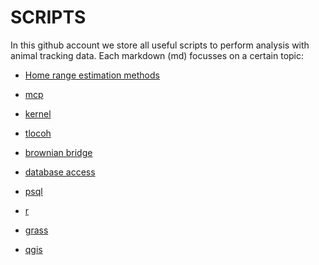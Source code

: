 # SCRIPTS
In this github account we store all useful scripts to perform analysis with animal tracking data. 
Each markdown (md) focusses on a certain topic: 

* [Home range estimation methods](HOME_RANGE_ESTIMATION.md)

 * [mcp](HOME_RANGE_ESTIMATION.md)
 * [kernel](HOME_RANGE_ESTIMATION.md)
 * [tlocoh](HOME_RANGE_ESTIMATION.md)
 * [brownian bridge](HOME_RANGE_ESTIMATION.md)

* [database access](DATABASE_ACCESS.md)

 * [psql](DATABASE_ACCESS.md)
 * [r](DATABASE_ACCESS.md)
 * [grass](DATABASE_ACCESS.md)
 * [qgis](DATABASE_ACCESS.md)

